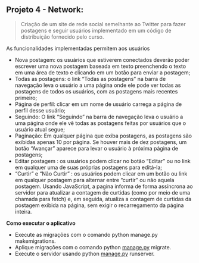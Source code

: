 ## Projeto 4 - Network:

> Criação de um site de rede social semelhante ao Twitter para fazer postagens e seguir usuários implementado em um código de distribuição fornecido pelo curso.

As funcionalidades implementadas permitem aos usuários

* Nova postagem: os usuários que estiverem conectados deverão poder escrever uma nova postagem baseada em texto preenchendo o texto em uma área de texto e clicando em um botão para enviar a postagem;
* Todas as postagens: o link “Todas as postagens” na barra de navegação leva o usuário a uma página onde ele pode ver todas as postagens de todos os usuários, com as postagens mais recentes primeiro;
* Página de perfil: clicar em um nome de usuário carrega a página de perfil desse usuário;
* Seguindo: O link “Seguindo” na barra de navegação leva o usuário a uma página onde ele vê todas as postagens feitas por usuários que o usuário atual segue;
* Paginação: Em qualquer página que exiba postagens, as postagens são exibidas apenas 10 por página. Se houver mais de dez postagens, um botão “Avançar” aparece para levar o usuário à próxima página de postagens;
* Editar postagem : os usuários podem clicar no botão “Editar” ou no link em qualquer uma de suas próprias postagens para editá-la;
* “Curtir” e “Não Curtir” : os usuários podem clicar em um botão ou link em qualquer postagem para alternar entre “curtir” ou não aquela postagem.
  Usando JavaScript, a pagina informa de forma assíncrona ao servidor para atualizar a contagem de curtidas (como por meio de uma chamada para fetch) e, em seguida, atualiza a contagem de curtidas da postagem exibida na página, sem exigir o recarregamento da página inteira.


**Como executar o aplicativo**

- Execute as migrações com o comando python manage.py makemigrations.
- Aplique migrações com o comando python [manage.py](http://manage.py/) migrate.
- Execute o servidor usando python [manage.py](http://manage.py/) runserver.
